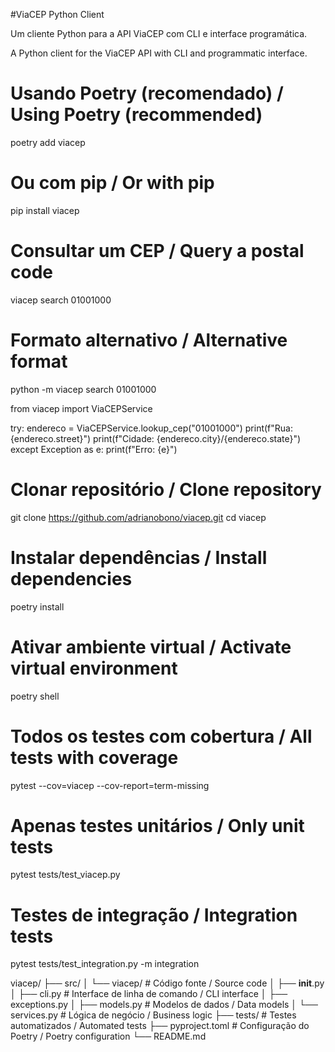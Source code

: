 #ViaCEP Python Client

Um cliente Python para a API ViaCEP com CLI e interface programática.

A Python client for the ViaCEP API with CLI and programmatic interface.

# Usando Poetry (recomendado) / Using Poetry (recommended)
poetry add viacep

# Ou com pip / Or with pip
pip install viacep

# Consultar um CEP / Query a postal code
viacep search 01001000

# Formato alternativo / Alternative format
python -m viacep search 01001000


from viacep import ViaCEPService

try:
    endereco = ViaCEPService.lookup_cep("01001000")
    print(f"Rua: {endereco.street}")
    print(f"Cidade: {endereco.city}/{endereco.state}")
except Exception as e:
    print(f"Erro: {e}")


# Clonar repositório / Clone repository
git clone https://github.com/adrianobono/viacep.git
cd viacep

# Instalar dependências / Install dependencies
poetry install

# Ativar ambiente virtual / Activate virtual environment
poetry shell


# Todos os testes com cobertura / All tests with coverage
pytest --cov=viacep --cov-report=term-missing

# Apenas testes unitários / Only unit tests
pytest tests/test_viacep.py

# Testes de integração / Integration tests
pytest tests/test_integration.py -m integration

viacep/
├── src/
│   └── viacep/          # Código fonte / Source code
│       ├── __init__.py
│       ├── cli.py       # Interface de linha de comando / CLI interface
│       ├── exceptions.py
│       ├── models.py    # Modelos de dados / Data models
│       └── services.py  # Lógica de negócio / Business logic
├── tests/               # Testes automatizados / Automated tests
├── pyproject.toml       # Configuração do Poetry / Poetry configuration
└── README.md
